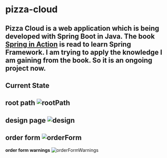 # pizza-cloud
Pizza Cloud is a web application which is being developed with Spring Boot in Java. The book [Spring in Action](https://www.manning.com/books/spring-in-action-fifth-edition) is read to learn Spring Framework.
I am trying to apply the knowledge I am gaining from the book. So it is an ongoing project now.
---
## Current State

**root path**
![rootPath](src/SS/img.png)
---
**design page**
![design](src/SS/img_1.png)
---
**order form**
![orderForm](src/SS/img_2.png)
---
**order form warnings**
![orderFormWarnings](src/SS/img_3.png)
